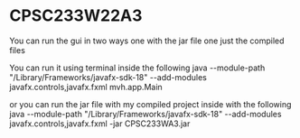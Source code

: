# CPSC233W22A3
You can run the gui in two ways one with the jar file one just the compiled files

You can run it using terminal inside the following
java --module-path "/Library/Frameworks/javafx-sdk-18" --add-modules
javafx.controls,javafx.fxml mvh.app.Main

or you can run the jar file with my compiled project inside with the following 
java --module-path "/Library/Frameworks/javafx-sdk-18" --add-modules
javafx.controls,javafx.fxml -jar CPSC233WA3.jar

